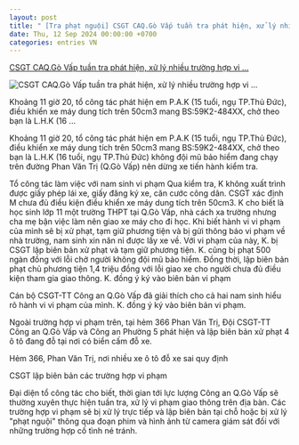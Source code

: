 ```yaml
---
layout: post
title: " [Tra phạt nguội] CSGT CAQ.Gò Vấp tuần tra phát hiện, xử lý nhiều trường hợp vi ..."
date: Thu, 12 Sep 2024 00:00:00 +0700
categories: entries VN
---
```

[CSGT CAQ.Gò Vấp tuần tra phát hiện, xử lý nhiều trường hợp vi ...](https://congan.com.vn/giao-thong-24h/qgo-vap-csgt-tuan-tra-phat-hien-nhieu-truong-hop-vi-pham-giao-thong_167169.html)

![CSGT CAQ.Gò Vấp tuần tra phát hiện, xử lý nhiều trường hợp vi ...](https://cloud.tienlenquyetthang.com/thumbnail/CATP-480-2024-9-12/z5823315824067-4138e906b34abe90f5de65414d46a305_2507_1504_121.jpg)

Khoảng 11 giờ 20, tổ công tác phát hiện em P.A.K (15 tuổi, ngụ TP.Thủ Đức), điều khiển xe máy dung tích trên 50cm3 mang BS:59K2-484XX, chở theo bạn là L.H.K (16 ...

Khoảng 11 giờ 20, tổ công tác phát hiện em P.A.K (15 tuổi, ngụ TP.Thủ Đức), điều khiển xe máy dung tích trên 50cm3 mang BS:59K2-484XX, chở theo bạn là L.H.K (16 tuổi, ngụ TP.Thủ Đức) không đội mũ bảo hiểm đang chạy trên đường Phan Văn Trị (Q.Gò Vấp) nên dừng xe tiến hành kiểm tra.

Tổ công tác làm việc với nam sinh vi phạm Qua kiểm tra, K không xuất trình được giấy phép lái xe, giấy đăng ký xe, căn cước công dân. CSGT xác định M chưa đủ điều kiện điều khiển xe máy dung tích trên 50cm3. K cho biết là học sinh lớp 11 một trường THPT tại Q.Gò Vấp, nhà cách xa trường nhưng cha mẹ bận việc làm nên giao xe máy cho đi học. Khi biết hành vi vi phạm của mình sẽ bị xử phạt, tạm giữ phương tiện và bị gửi thông báo vi phạm về nhà trường, nam sinh xin năn nỉ được lấy xe về. Với vi phạm của này, K. bị CSGT lập biên bản xử phạt và tạm giữ phương tiện. K. cũng bị phạt 500 ngàn đồng với lỗi chở người không đội mũ bảo hiểm. Đồng thời, lập biên bản phạt chủ phương tiện 1,4 triệu đồng với lỗi giao xe cho người chưa đủ điều kiện tham gia giao thông. K. đồng ý ký vào biên bản vi phạm

Cán bộ CSGT-TT Công an Q.Gò Vấp đã giải thích cho cả hai nam sinh hiểu rõ hành vi vi phạm của mình. K. đồng ý ký vào biên bản vi phạm.

Ngoài trường hợp vi phạm trên, tại hẻm 366 Phan Văn Trị, Đội CSGT-TT Công an Q.Gò Vấp và Công an Phường 5 phát hiện và lập biên bản xử phạt 4 ô tô đang đỗ tại nơi có biển cấm đỗ xe.

Hẻm 366, Phan Văn Trị, nơi nhiều xe ô tô đỗ xe sai quy định

CSGT lập biên bản các trường hợp vi phạm

Đại diện tổ công tác cho biết, thời gian tới lực lượng Công an Q.Gò Vấp sẽ thường xuyên thực hiện tuần tra, xử lý vi phạm giao thông trên địa bàn. Các trường hợp vi phạm sẽ bị xử lý trực tiếp và lập biên bản tại chỗ hoặc bị xử lý "phạt nguội" thông qua đoạn phim và hình ảnh từ camera giám sát đối với những trường hợp cố tình né tránh.

